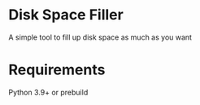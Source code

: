 # Disk Space Filler
 A simple tool to fill up disk space as much as you want

 # Requirements

 Python 3.9+ or prebuild
